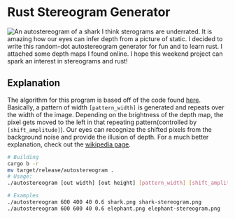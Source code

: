 # Rust Stereogram Generator
![An autostereogram of a shark](stereogram.png)
I think sterograms are underrated. It is amazing how our eyes can infer depth from a picture of static. I decided to write this random-dot autostereogram generator for fun and to learn rust. I attached some depth maps I found online. I hope this weekend project can spark an interest in stereograms and rust!

## Explanation
The algorithm for this program is based off of the code found [here](https://flothesof.github.io/making-stereograms-Python.html). Basically, a pattern of width ```[pattern_width]``` is generated and repeats over the width of the image. Depending on the brightness of the depth map, the pixel gets moved to the left in that repeating pattern(controlled by ```[shift_amplitude]```). Our eyes can recognize the shifted pixels from the background noise and provide the illusion of depth. For a much better explanation, check out the [wikipedia page](https://en.wikipedia.org/wiki/Autostereogram).

```bash
# Building
cargo b -r
mv target/release/autostereogram .
# Usage:
./autostereogram [out width] [out height] [pattern_width] [shift_amplitude] [depthmap] [output name]

# Examples
./autostereogram 600 400 40 0.6 shark.png shark-stereogram.png
./autostereogram 600 600 40 0.6 elephant.png elephant-stereogram.png
```
